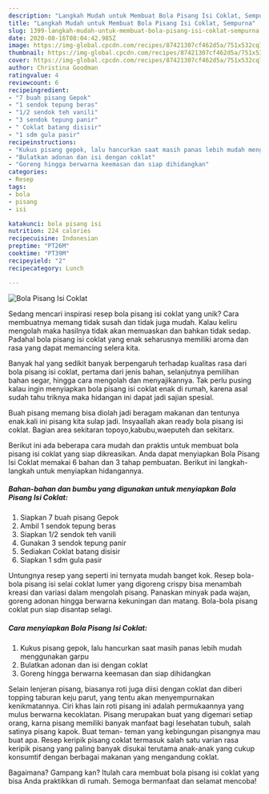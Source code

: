 ```yaml
---
description: "Langkah Mudah untuk Membuat Bola Pisang Isi Coklat, Sempurna"
title: "Langkah Mudah untuk Membuat Bola Pisang Isi Coklat, Sempurna"
slug: 1399-langkah-mudah-untuk-membuat-bola-pisang-isi-coklat-sempurna
date: 2020-08-16T08:04:42.985Z
image: https://img-global.cpcdn.com/recipes/87421307cf462d5a/751x532cq70/bola-pisang-isi-coklat-foto-resep-utama.jpg
thumbnail: https://img-global.cpcdn.com/recipes/87421307cf462d5a/751x532cq70/bola-pisang-isi-coklat-foto-resep-utama.jpg
cover: https://img-global.cpcdn.com/recipes/87421307cf462d5a/751x532cq70/bola-pisang-isi-coklat-foto-resep-utama.jpg
author: Christina Goodman
ratingvalue: 4
reviewcount: 6
recipeingredient:
- "7 buah pisang Gepok"
- "1 sendok tepung beras"
- "1/2 sendok teh vanili"
- "3 sendok tepung panir"
- " Coklat batang disisir"
- "1 sdm gula pasir"
recipeinstructions:
- "Kukus pisang gepok, lalu hancurkan saat masih panas lebih mudah menggunakan garpu"
- "Bulatkan adonan dan isi dengan coklat"
- "Goreng hingga berwarna keemasan dan siap dihidangkan"
categories:
- Resep
tags:
- bola
- pisang
- isi

katakunci: bola pisang isi 
nutrition: 224 calories
recipecuisine: Indonesian
preptime: "PT26M"
cooktime: "PT39M"
recipeyield: "2"
recipecategory: Lunch

---
```



![Bola Pisang Isi Coklat](https://img-global.cpcdn.com/recipes/87421307cf462d5a/751x532cq70/bola-pisang-isi-coklat-foto-resep-utama.jpg)

Sedang mencari inspirasi resep bola pisang isi coklat yang unik? Cara membuatnya memang tidak susah dan tidak juga mudah. Kalau keliru mengolah maka hasilnya tidak akan memuaskan dan bahkan tidak sedap. Padahal bola pisang isi coklat yang enak seharusnya memiliki aroma dan rasa yang dapat memancing selera kita.

Banyak hal yang sedikit banyak berpengaruh terhadap kualitas rasa dari bola pisang isi coklat, pertama dari jenis bahan, selanjutnya pemilihan bahan segar, hingga cara mengolah dan menyajikannya. Tak perlu pusing kalau ingin menyiapkan bola pisang isi coklat enak di rumah, karena asal sudah tahu triknya maka hidangan ini dapat jadi sajian spesial.

Buah pisang memang bisa diolah jadi beragam makanan dan tentunya enak.kali ini pisang kita sulap jadi. Insyaallah akan ready bola pisang isi coklat. Bagian area sekitaran topoyo,kabubu,waeputeh dan sekitarx.


Berikut ini ada beberapa cara mudah dan praktis untuk membuat bola pisang isi coklat yang siap dikreasikan. Anda dapat menyiapkan Bola Pisang Isi Coklat memakai 6 bahan dan 3 tahap pembuatan. Berikut ini langkah-langkah untuk menyiapkan hidangannya.

<!--inarticleads1-->

##### Bahan-bahan dan bumbu yang digunakan untuk menyiapkan Bola Pisang Isi Coklat:

1. Siapkan 7 buah pisang Gepok
1. Ambil 1 sendok tepung beras
1. Siapkan 1/2 sendok teh vanili
1. Gunakan 3 sendok tepung panir
1. Sediakan  Coklat batang disisir
1. Siapkan 1 sdm gula pasir


Untungnya resep yang seperti ini ternyata mudah banget kok. Resep bola-bola pisang isi selai coklat lumer yang digoreng crispy bisa menambah kreasi dan variasi dalam mengolah pisang. Panaskan minyak pada wajan, goreng adonan hingga berwarna kekuningan dan matang. Bola-bola pisang coklat pun siap disantap selagi. 

<!--inarticleads2-->

##### Cara menyiapkan Bola Pisang Isi Coklat:

1. Kukus pisang gepok, lalu hancurkan saat masih panas lebih mudah menggunakan garpu
1. Bulatkan adonan dan isi dengan coklat
1. Goreng hingga berwarna keemasan dan siap dihidangkan


Selain lenjeran pisang, biasanya roti juga diisi dengan coklat dan diberi topping taburan keju parut, yang tentu akan menyempurnakan kenikmatannya. Ciri khas lain roti pisang ini adalah permukaannya yang mulus berwarna kecoklatan. Pisang merupakan buat yang digemari setiap orang, karna pisang memiliki banyak manfaat bagi lesehatan tubuh, salah satinya pisang kapok. Buat teman- teman yang kebingungan pisangnya mau buat apa. Resep keripik pisang coklat termasuk salah satu varian rasa keripik pisang yang paling banyak disukai terutama anak-anak yang cukup konsumtif dengan berbagai makanan yang mengandung coklat. 

Bagaimana? Gampang kan? Itulah cara membuat bola pisang isi coklat yang bisa Anda praktikkan di rumah. Semoga bermanfaat dan selamat mencoba!
